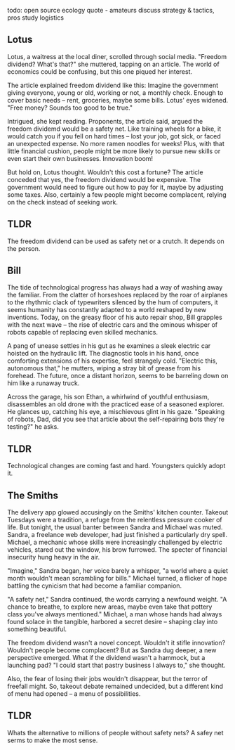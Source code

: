 todo: open source ecology
quote - amateurs discuss strategy & tactics, pros study logistics

## Lotus
Lotus, a waitress at the local diner, scrolled through social media. "Freedom dividend? What's that?" she muttered, tapping on an article.  The world of economics could be confusing, but this one piqued her interest. 

The article explained freedom dividend like this: Imagine the government giving everyone, young or old, working or not, a monthly check.  Enough to cover basic needs – rent, groceries, maybe some bills.  Lotus' eyes widened.  "Free money? Sounds too good to be true."

Intrigued, she kept reading.  Proponents, the article said, argued the freedom dividemd would be a safety net. Like training wheels for a bike, it would catch you if you fell on hard times – lost your job, got sick, or faced an unexpected expense.  No more ramen noodles for weeks! Plus, with that little financial cushion, people might be more likely to pursue new skills or even start their own businesses. Innovation boom! 

But hold on, Lotus thought.  Wouldn't this cost a fortune? The article conceded that yes, the freedom dividend would be expensive. The government would need to figure out how to pay for it, maybe by adjusting some taxes.  Also, certainly a few people might become complacent, relying on the check instead of seeking work. 

## TLDR
The freedom dividend can be used as safety net or a crutch. It depends on the person.

## Bill

The tide of technological progress has always had a way of washing away the familiar. From the clatter of horseshoes replaced by the roar of airplanes to the rhythmic clack of typewriters silenced by the hum of computers, it seems humanity has constantly adapted to a world reshaped by new inventions. Today, on the greasy floor of his auto repair shop, Bill grapples with the next wave – the rise of electric cars and the ominous whisper of robots capable of replacing even skilled mechanics. 

A pang of unease settles in his gut as he examines a sleek electric car hoisted on the hydraulic lift. The diagnostic tools in his hand, once comforting extensions of his expertise, feel strangely cold. "Electric this, autonomous that," he mutters, wiping a stray bit of grease from his forehead. The future, once a distant horizon, seems to be barreling down on him like a runaway truck. 

Across the garage, his son Ethan, a whirlwind of youthful enthusiasm, disassembles an old drone with the practiced ease of a seasoned explorer. He glances up, catching his eye, a mischievous glint in his gaze. "Speaking of robots, Dad, did you see that article about the self-repairing bots they're testing?" he asks.

## TLDR
Technological changes are coming fast and hard. Youngsters quickly adopt it.

## The Smiths
The delivery app glowed accusingly on the Smiths' kitchen counter. Takeout Tuesdays were a tradition, a refuge from the relentless pressure cooker of life. But tonight, the usual banter between Sandra and Michael was muted.  Sandra, a freelance web developer, had just finished a particularly dry spell. Michael, a mechanic whose skills were increasingly challenged by electric vehicles, stared out the window, his brow furrowed. The specter of financial insecurity hung heavy in the air.

"Imagine," Sandra began, her voice barely a whisper, "a world where a quiet month wouldn't mean scrambling for bills."  Michael turned, a flicker of hope battling the cynicism that had become a familiar companion. 

"A safety net," Sandra continued, the words carrying a newfound weight. "A chance to breathe, to explore new areas, maybe even take that pottery class you've always mentioned." Michael, a man whose hands had always found solace in the tangible, harbored a secret desire – shaping clay into something beautiful. 

The freedom dividend wasn't a novel concept.  Wouldn't it stifle innovation?  Wouldn't people become complacent?  But as Sandra dug deeper, a new perspective emerged.  What if the dividend wasn't a hammock, but a launching pad?  "I could start that pastry business I always to," she thought.

Also, the fear of losing their jobs wouldn't disappear, but the terror of freefall might.  So, takeout debate remained undecided, but a different kind of menu had opened – a menu of possibilities.

## TLDR
Whats the alternative to millions of people without safety nets? A safey net serms to make the most sense.
